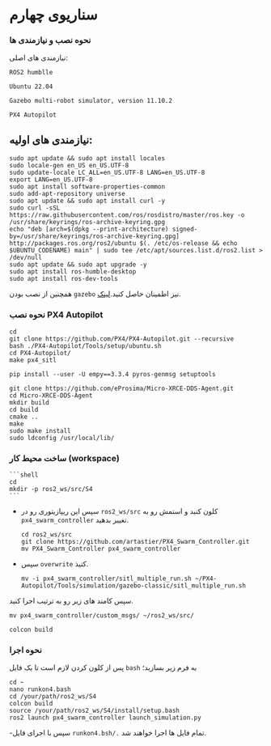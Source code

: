 # سناریوی چهارم
### نحوه نصب و نیازمندی ها

نیازمندی های اصلی:

 ```ROS2 humblle```
 
 ```Ubuntu 22.04```
 
```Gazebo multi-robot simulator, version 11.10.2```

```PX4 Autopilot```

نیازمندی های اولیه:
---
```shell
sudo apt update && sudo apt install locales
sudo locale-gen en_US en_US.UTF-8
sudo update-locale LC_ALL=en_US.UTF-8 LANG=en_US.UTF-8
export LANG=en_US.UTF-8
sudo apt install software-properties-common
sudo add-apt-repository universe
sudo apt update && sudo apt install curl -y
sudo curl -sSL https://raw.githubusercontent.com/ros/rosdistro/master/ros.key -o /usr/share/keyrings/ros-archive-keyring.gpg
echo "deb [arch=$(dpkg --print-architecture) signed-by=/usr/share/keyrings/ros-archive-keyring.gpg] http://packages.ros.org/ros2/ubuntu $(. /etc/os-release && echo $UBUNTU_CODENAME) main" | sudo tee /etc/apt/sources.list.d/ros2.list > /dev/null
sudo apt update && sudo apt upgrade -y
sudo apt install ros-humble-desktop
sudo apt install ros-dev-tools
```


همچنین از نصب بودن ```gazebo```  نیز اطمینان حاصل کنید.[لینک](https://classic.gazebosim.org/tutorials?tut=install_ubuntu).


### نحوه نصب PX4 Autopilot


```shell
cd
git clone https://github.com/PX4/PX4-Autopilot.git --recursive
bash ./PX4-Autopilot/Tools/setup/ubuntu.sh
cd PX4-Autopilot/
make px4_sitl

pip install --user -U empy==3.3.4 pyros-genmsg setuptools

git clone https://github.com/eProsima/Micro-XRCE-DDS-Agent.git
cd Micro-XRCE-DDS-Agent
mkdir build
cd build
cmake ..
make
sudo make install
sudo ldconfig /usr/local/lib/
```

### ساخت محیط کار (workspace)

    ```shell
    cd
    mkdir -p ros2_ws/src/S4
    ```
- سپس این ریپازیتوری رو در  ```ros2_ws/src``` کلون کنبد و استمش رو به ```px4_swarm_controller``` تغییر بدهید.
  ```shell
  cd ros2_ws/src
  git clone https://github.com/artastier/PX4_Swarm_Controller.git
  mv PX4_Swarm_Controller px4_swarm_controller
  ```
- سپس ```overwrite```  کتیذ.
  ```shell
  mv -i px4_swarm_controller/sitl_multiple_run.sh ~/PX4-Autopilot/Tools/simulation/gazebo-classic/sitl_multiple_run.sh
  ```
سپس کامند های زیر رو به ترتیب اجرا کنید.
  ```shell
  mv px4_swarm_controller/custom_msgs/ ~/ros2_ws/src/
  ```

  ```shell
  colcon build
  ```




### نحوه اجرا 

پس از کلون کردن لازم است تا یک فایل ```bash``` به فرم زیر بسازید؛

```shell
cd ~
nano runkon4.bash
cd /your/path/ros2_ws/S4
colcon build
source /your/path/ros2_ws/S4/install/setup.bash
ros2 launch px4_swarm_controller launch_simulation.py
```
-سپس با اجرای فایل ```runkon4.bsh/.``` تمام فایل ها اجرا خواهند شد.

